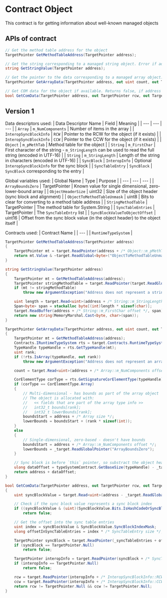 # Contract Object

This contract is for getting information about well-known managed objects

## APIs of contract

``` csharp
// Get the method table address for the object
TargetPointer GetMethodTableAddress(TargetPointer address);

// Get the string corresponding to a managed string object. Error if address does not represent a string.
string GetStringValue(TargetPointer address);

// Get the pointer to the data corresponding to a managed array object. Error if address does not represent a array.
TargetPointer GetArrayData(TargetPointer address, out uint count, out TargetPointer boundsStart, out TargetPointer lowerBounds);

// Get COM data for the object if available. Returns false, if address does not represent a COM object
bool GetComData(TargetPointer address, out TargetPointer rcw, out TargetPointer ccw);
```

## Version 1

Data descriptors used:
| Data Descriptor Name | Field | Meaning |
| --- | --- | --- |
| `Array` | `m_NumComponents` | Number of items in the array |
| `InteropSyncBlockInfo` | `RCW` | Pointer to the RCW for the object (if it exists) |
| `InteropSyncBlockInfo` | `CCW` | Pointer to the CCW for the object (if it exists) |
| `Object` | `m_pMethTab` | Method table for the object |
| `String` | `m_FirstChar` | First character of the string - `m_StringLength` can be used to read the full string (encoded in UTF-16) |
| `String` | `m_StringLength` | Length of the string in characters (encoded in UTF-16) |
| `SyncBlock` | `InteropInfo` | Optional `InteropSyncBlockInfo` for the sync block |
| `SyncTableEntry` | `SyncBlock` | `SyncBlock` corresponding to the entry |

Global variables used:
| Global Name | Type | Purpose |
| --- | --- | --- |
| `ArrayBoundsZero` | TargetPointer | Known value for single dimensional, zero-lower-bound array |
| `ObjectHeaderSize` | uint32 | Size of the object header (sync block and alignment) |
| `ObjectToMethodTableUnmask` | uint8 | Bits to clear for converting to a method table address |
| `StringMethodTable` | TargetPointer | The method table for System.String |
| `SyncTableEntries` | TargetPointer | The `SyncTableEntry` list |
| `SyncBlockValueToObjectOffset` | uint16 | Offset from the sync block value (in the object header) to the object itself |

Contracts used:
| Contract Name |
| --- |
| `RuntimeTypeSystem` |

``` csharp
TargetPointer GetMethodTableAddress(TargetPointer address)
{
    TargetPointer mt = target.ReadPointer(address + /* Object::m_pMethTab offset */);
    return mt.Value & ~target.ReadGlobal<byte>("ObjectToMethodTableUnmask");
}

string GetStringValue(TargetPointer address)
{
    TargetPointer mt = GetMethodTableAddress(address);
    TargetPointer stringMethodTable = target.ReadPointer(target.ReadGlobalPointer("StringMethodTable"));
    if (mt != stringMethodTable)
        throw new ArgumentException("Address does not represent a string object", nameof(address));

    uint length = target.Read<uint>(address + /* String::m_StringLength offset */);
    Span<byte> span = stackalloc byte[(int)length * sizeof(char)];
    target.ReadBuffer(address + /* String::m_FirstChar offset */, span);
    return new string(MemoryMarshal.Cast<byte, char>(span));
}

TargetPointer GetArrayData(TargetPointer address, out uint count, out TargetPointer boundsStart, out TargetPointer lowerBounds)
{
    TargetPointer mt = GetMethodTableAddress(address);
    Contracts.IRuntimeTypeSystem rts = target.Contracts.RuntimeTypeSystem;
    TypeHandle typeHandle = rts.GetTypeHandle(mt);
    uint rank;
    if (!rts.IsArray(typeHandle, out rank))
        throw new ArgumentException("Address does not represent an array object", nameof(address));

    count = target.Read<uint>(address + /* Array::m_NumComponents offset */;

    CorElementType corType = rts.GetSignatureCorElementType(typeHandle);
    if (corType == CorElementType.Array)
    {
        // Multi-dimensional - has bounds as part of the array object
        // The object is allocated with:
        //   << fields that are part of the array type info >>
        //   int32_t bounds[rank];
        //   int32_t lowerBounds[rank];
        boundsStart = address + /* Array size */;
        lowerBounds = boundsStart + (rank * sizeof(int));
    }
    else
    {
        // Single-dimensional, zero-based - doesn't have bounds
        boundsStart = address + /* Array::m_NumComponents offset */;
        lowerBounds = _target.ReadGlobalPointer("ArrayBoundsZero");
    }

    // Sync block is before `this` pointer, so substract the object header size
    ulong dataOffset = typeSystemContract.GetBaseSize(typeHandle) - _target.ReadGlobal<uint>("ObjectHeaderSize");
    return address + dataOffset;
}

bool GetComData(TargetPointer address, out TargetPointer rcw, out TargetPointer ccw);
{
    uint syncBlockValue = target.Read<uint>(address - _target.ReadGlobal<ushort>("SyncBlockValueToObjectOffset"));

    // Check if the sync block value represents a sync block index
    if ((syncBlockValue & (uint)(SyncBlockValue.Bits.IsHashCodeOrSyncBlockIndex | SyncBlockValue.Bits.IsHashCode)) != (uint)SyncBlockValue.Bits.IsHashCodeOrSyncBlockIndex)
        return false;

    // Get the offset into the sync table entries
    uint index = syncBlockValue & SyncBlockValue.SyncBlockIndexMask;
    ulong offsetInSyncTableEntries = index * /* SyncTableEntry size */;

    TargetPointer syncBlock = target.ReadPointer(_syncTableEntries + offsetInSyncTableEntries + /* SyncTableEntry::SyncBlock offset */);
    if (syncBlock == TargetPointer.Null)
        return false;

    TargetPointer interopInfo = target.ReadPointer(syncBlock + /* SyncTableEntry::InteropInfo offset */);
    if (interopInfo == TargetPointer.Null)
        return false;

    rcw = target.ReadPointer(interopInfo + /* InteropSyncBlockInfo::RCW offset */);
    ccw = target.ReadPointer(interopInfo + /* InteropSyncBlockInfo::CCW offset */);
    return rcw != TargetPointer.Null && ccw != TargetPointer.Null;
}
```
